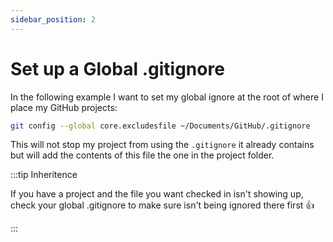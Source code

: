 ```yaml
---
sidebar_position: 2
---
```


# Set up a Global .gitignore

In the following example I want to set my global ignore at the root of where I place my GitHub projects:

```bash
git config --global core.excludesfile ~/Documents/GitHub/.gitignore
```

This will not stop my project from using the `.gitignore` it already contains but will add the contents of this file the one in the project folder.

:::tip Inheritence

If you have a project and the file you want checked in isn't showing up, check your global .gitignore to make sure isn't being ignored there first 👍

:::
